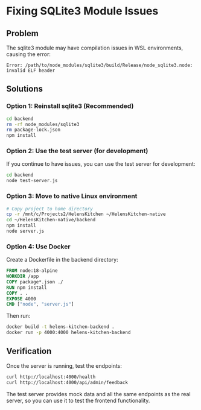 # Fixing SQLite3 Module Issues

## Problem
The sqlite3 module may have compilation issues in WSL environments, causing the error:
```
Error: /path/to/node_modules/sqlite3/build/Release/node_sqlite3.node: invalid ELF header
```

## Solutions

### Option 1: Reinstall sqlite3 (Recommended)
```bash
cd backend
rm -rf node_modules/sqlite3
rm package-lock.json
npm install
```

### Option 2: Use the test server (for development)
If you continue to have issues, you can use the test server for development:
```bash
cd backend
node test-server.js
```

### Option 3: Move to native Linux environment
```bash
# Copy project to home directory
cp -r /mnt/c/Projects2/HelensKitchen ~/HelensKitchen-native
cd ~/HelensKitchen-native/backend
npm install
node server.js
```

### Option 4: Use Docker
Create a Dockerfile in the backend directory:
```dockerfile
FROM node:18-alpine
WORKDIR /app
COPY package*.json ./
RUN npm install
COPY . .
EXPOSE 4000
CMD ["node", "server.js"]
```

Then run:
```bash
docker build -t helens-kitchen-backend .
docker run -p 4000:4000 helens-kitchen-backend
```

## Verification
Once the server is running, test the endpoints:
```bash
curl http://localhost:4000/health
curl http://localhost:4000/api/admin/feedback
```

The test server provides mock data and all the same endpoints as the real server, so you can use it to test the frontend functionality.